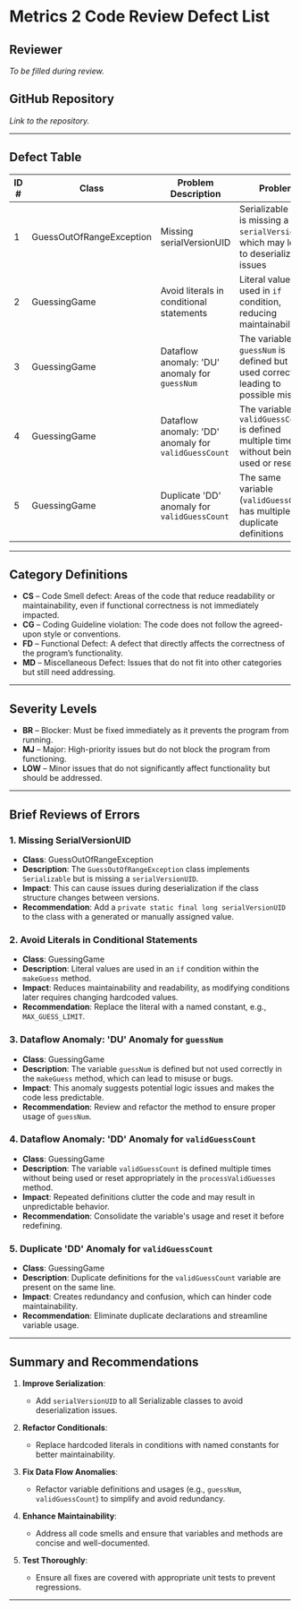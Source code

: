 
# **Metrics 2 Code Review Defect List**

## **Reviewer**
_To be filled during review._

## **GitHub Repository**
_Link to the repository._

---

## **Defect Table**

| ID # | Class                     | Problem Description                                  | Problem                                                                                     | Line Number | Category  | Severity  |
|------|---------------------------|------------------------------------------------------|---------------------------------------------------------------------------------------------|-------------|-----------|-----------|
| 1    | GuessOutOfRangeException  | Missing serialVersionUID                             | Serializable class is missing a `serialVersionUID`, which may lead to deserialization issues | 4-8         | CS        | MJ        |
| 2    | GuessingGame              | Avoid literals in conditional statements             | Literal values are used in `if` condition, reducing maintainability                          | 40          | CG        | LOW       |
| 3    | GuessingGame              | Dataflow anomaly: 'DU' anomaly for `guessNum`        | The variable `guessNum` is defined but not used correctly, leading to possible misuse       | 47-84       | FD        | MJ        |
| 4    | GuessingGame              | Dataflow anomaly: 'DD' anomaly for `validGuessCount` | The variable `validGuessCount` is defined multiple times without being used or reset        | 94-100      | FD        | MJ        |
| 5    | GuessingGame              | Duplicate 'DD' anomaly for `validGuessCount`         | The same variable (`validGuessCount`) has multiple duplicate definitions                    | 100         | FD        | MJ        |

---

## **Category Definitions**

- **CS** – Code Smell defect: Areas of the code that reduce readability or maintainability, even if functional correctness is not immediately impacted.
- **CG** – Coding Guideline violation: The code does not follow the agreed-upon style or conventions.
- **FD** – Functional Defect: A defect that directly affects the correctness of the program’s functionality.
- **MD** – Miscellaneous Defect: Issues that do not fit into other categories but still need addressing.

---

## **Severity Levels**

- **BR** – Blocker: Must be fixed immediately as it prevents the program from running.
- **MJ** – Major: High-priority issues but do not block the program from functioning.
- **LOW** – Minor issues that do not significantly affect functionality but should be addressed.

---

## **Brief Reviews of Errors**

### **1. Missing SerialVersionUID**
- **Class**: GuessOutOfRangeException
- **Description**: The `GuessOutOfRangeException` class implements `Serializable` but is missing a `serialVersionUID`.
- **Impact**: This can cause issues during deserialization if the class structure changes between versions.
- **Recommendation**: Add a `private static final long serialVersionUID` to the class with a generated or manually assigned value.

### **2. Avoid Literals in Conditional Statements**
- **Class**: GuessingGame
- **Description**: Literal values are used in an `if` condition within the `makeGuess` method.
- **Impact**: Reduces maintainability and readability, as modifying conditions later requires changing hardcoded values.
- **Recommendation**: Replace the literal with a named constant, e.g., `MAX_GUESS_LIMIT`.

### **3. Dataflow Anomaly: 'DU' Anomaly for `guessNum`**
- **Class**: GuessingGame
- **Description**: The variable `guessNum` is defined but not used correctly in the `makeGuess` method, which can lead to misuse or bugs.
- **Impact**: This anomaly suggests potential logic issues and makes the code less predictable.
- **Recommendation**: Review and refactor the method to ensure proper usage of `guessNum`.

### **4. Dataflow Anomaly: 'DD' Anomaly for `validGuessCount`**
- **Class**: GuessingGame
- **Description**: The variable `validGuessCount` is defined multiple times without being used or reset appropriately in the `processValidGuesses` method.
- **Impact**: Repeated definitions clutter the code and may result in unpredictable behavior.
- **Recommendation**: Consolidate the variable's usage and reset it before redefining.

### **5. Duplicate 'DD' Anomaly for `validGuessCount`**
- **Class**: GuessingGame
- **Description**: Duplicate definitions for the `validGuessCount` variable are present on the same line.
- **Impact**: Creates redundancy and confusion, which can hinder code maintainability.
- **Recommendation**: Eliminate duplicate declarations and streamline variable usage.

---

## **Summary and Recommendations**

1. **Improve Serialization**:
    - Add `serialVersionUID` to all Serializable classes to avoid deserialization issues.

2. **Refactor Conditionals**:
    - Replace hardcoded literals in conditions with named constants for better maintainability.

3. **Fix Data Flow Anomalies**:
    - Refactor variable definitions and usages (e.g., `guessNum`, `validGuessCount`) to simplify and avoid redundancy.

4. **Enhance Maintainability**:
    - Address all code smells and ensure that variables and methods are concise and well-documented.

5. **Test Thoroughly**:
    - Ensure all fixes are covered with appropriate unit tests to prevent regressions.

---
